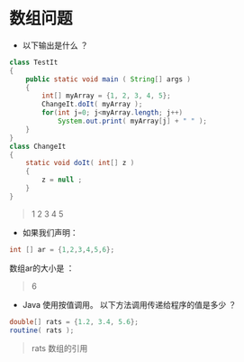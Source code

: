 
# 数组问题

- 以下输出是什么 ？
```java
class TestIt
{
    public static void main ( String[] args )
    {
        int[] myArray = {1, 2, 3, 4, 5};
        ChangeIt.doIt( myArray );
        for(int j=0; j<myArray.length; j++)
            System.out.print( myArray[j] + " " );
    }
}
class ChangeIt
{
    static void doIt( int[] z ) 
    {
        z = null ;
    }
}
```
> 1 2 3 4 5

- 如果我们声明：
```java
int [] ar = {1,2,3,4,5,6};
```
数组ar的大小是 ：
> 6

- Java 使用按值调用。 以下方法调用传递给程序的值是多少 ？
```java
double[] rats = {1.2, 3.4, 5.6};
routine( rats );
```
> rats 数组的引用